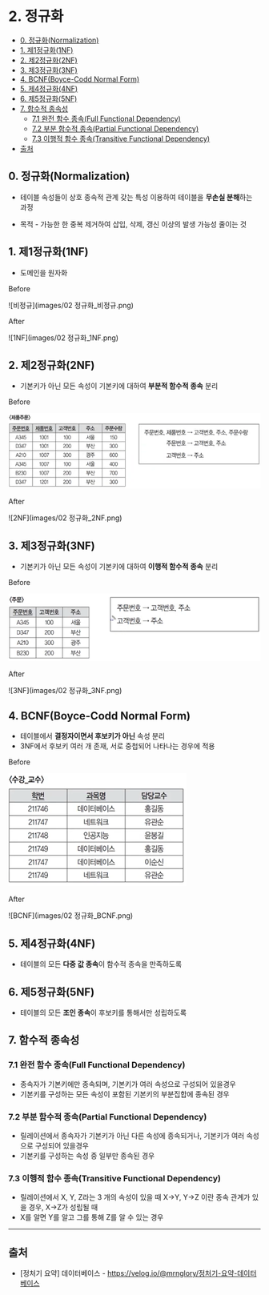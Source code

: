 # 2. 정규화

- [0. 정규화(Normalization)](#0-정규화normalization)
- [1. 제1정규화(1NF)](#1-제1정규화1nf)
- [2. 제2정규화(2NF)](#2-제2정규화2nf)
- [3. 제3정규화(3NF)](#3-제3정규화3nf)
- [4. BCNF(Boyce-Codd Normal Form)](#4-bcnfboyce-codd-normal-form)
- [5. 제4정규화(4NF)](#5-제4정규화4nf)
- [6. 제5정규화(5NF)](#6-제5정규화5nf)
- [7. 함수적 종속성](#7-함수적-종속성)
  - [7.1 완전 함수 종속(Full Functional Dependency)](#71-완전-함수-종속full-functional-dependency)
  - [7.2 부분 함수적 종속(Partial Functional Dependency)](#72-부분-함수적-종속partial-functional-dependency)
  - [7.3 이행적 함수 종속(Transitive Functional Dependency)](#73-이행적-함수-종속transitive-functional-dependency)
- [출처](#출처)

## 0. 정규화(Normalization)

- 테이블 속성들이 상호 종속적 관계 갖는 특성 이용하여 테이블을 **무손실 분해**하는 과정

- 목적 - 가능한 한 중복 제거하여 삽입, 삭제, 갱신 이상의 발생 가능성 줄이는 것

## 1. 제1정규화(1NF)

- 도메인을 원자화

Before

![비정규](images/02 정규화\_비정규.png)

After

![1NF](images/02 정규화\_1NF.png)

## 2. 제2정규화(2NF)

- 기본키가 아닌 모든 속성이 기본키에 대하여 **부분적 함수적 종속** 분리

Before

![1NF](<images/02 정규화_1NF(2).png>)

After

![2NF](images/02 정규화\_2NF.png)

## 3. 제3정규화(3NF)

- 기본키가 아닌 모든 속성이 기본키에 대하여 **이행적 함수적 종속** 분리

Before

![2NF(2)](<images/02 정규화_2NF(2).png>)

After

![3NF](images/02 정규화\_3NF.png)

## 4. BCNF(Boyce-Codd Normal Form)

- 테이블에서 **결정자이면서 후보키가 아닌** 속성 분리
- 3NF에서 후보키 여러 개 존재, 서로 중첩되어 나타나는 경우에 적용

Before

![3NF(2)](<images/02 정규화_3NF(2).png>)

After

![BCNF](images/02 정규화\_BCNF.png)

## 5. 제4정규화(4NF)

- 테이블의 모든 **다중 값 종속**이 함수적 종속을 만족하도록

## 6. 제5정규화(5NF)

- 테이블의 모든 **조인 종속**이 후보키를 통해서만 성립하도록

## 7. 함수적 종속성

### 7.1 완전 함수 종속(Full Functional Dependency)

- 종속자가 기본키에만 종속되며, 기본키가 여러 속성으로 구성되어 있을경우
- 기본키를 구성하는 모든 속성이 포함된 기본키의 부분집합에 종속된 경우

### 7.2 부분 함수적 종속(Partial Functional Dependency)

- 릴레이션에서 종속자가 기본키가 아닌 다른 속성에 종속되거나, 기본키가 여러 속성으로 구성되어 있을경우
- 기본키를 구성하는 속성 중 일부만 종속된 경우

### 7.3 이행적 함수 종속(Transitive Functional Dependency)

- 릴레이션에서 X, Y, Z라는 3 개의 속성이 있을 때 X→Y, Y→Z 이란 종속 관계가 있을 경우, X→Z가 성립될 때
- X를 알면 Y를 알고 그를 통해 Z를 알 수 있는 경우

---

## 출처

- [정처기 요약] 데이터베이스 - <https://velog.io/@mrnglory/정처기-요약-데이터베이스>
